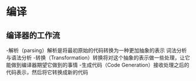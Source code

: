 # 编译

## 编译器的工作流

-解析（parsing）解析是将最初原始的代码转换为一种更加抽象的表示 词法分析与语法分析
-转换（Transformation）转换将对这个抽象的表示做一些处理，让它能做到编译器期望它做到的事情
-生成代码（Code Generation）接收处理之后的代码表示，然后将它转换成新的代码

